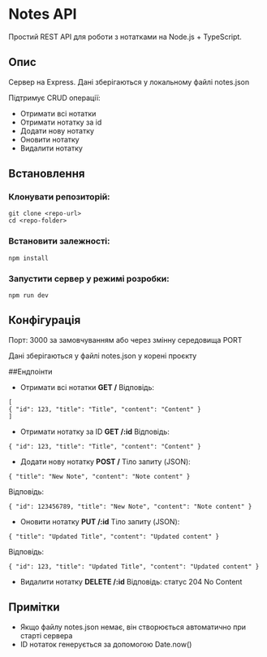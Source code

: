 # Notes API

Простий REST API для роботи з нотатками на Node.js + TypeScript.

## Опис
Сервер на Express. Дані зберігаються у локальному файлі notes.json

Підтримує CRUD операції:
- Отримати всі нотатки
- Отримати нотатку за id
- Додати нову нотатку
- Оновити нотатку
- Видалити нотатку

## Встановлення

### Клонувати репозиторій:
```
git clone <repo-url>
cd <repo-folder>
```

### Встановити залежності:
```
npm install
```

### Запустити сервер у режимі розробки:
```
npm run dev
```

## Конфігурація

Порт: 3000 за замовчуванням або через змінну середовища PORT

Дані зберігаються у файлі notes.json у корені проєкту

##Ендпоінти

- Отримати всі нотатки
**GET /**
Відповідь:
```
[
{ "id": 123, "title": "Title", "content": "Content" }
]
```

- Отримати нотатку за ID
**GET /:id**
Відповідь:
```
{ "id": 123, "title": "Title", "content": "Content" }
```

- Додати нову нотатку
**POST /**
Тіло запиту (JSON):
```
{ "title": "New Note", "content": "Note content" }
```
Відповідь:
```
{ "id": 123456789, "title": "New Note", "content": "Note content" }
```

- Оновити нотатку
**PUT /:id**
Тіло запиту (JSON):
```
{ "title": "Updated Title", "content": "Updated content" }
```
Відповідь:
```
{ "id": 123, "title": "Updated Title", "content": "Updated content" }
```

- Видалити нотатку
**DELETE /:id**
Відповідь: статус 204 No Content

## Примітки
- Якщо файлу notes.json немає, він створюється автоматично при старті сервера
- ID нотаток генерується за допомогою Date.now()
